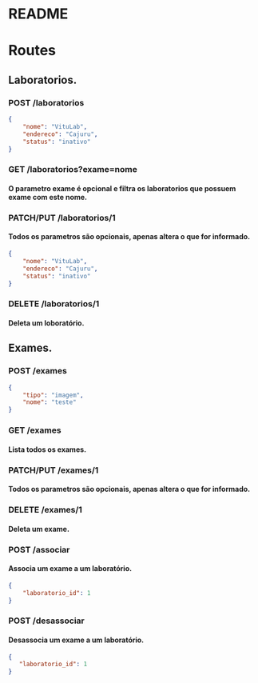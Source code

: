 # README

# Routes

## Laboratorios.
### POST /laboratorios

```json
{
	"nome": "VituLab",
	"endereco": "Cajuru",
	"status": "inativo"
}
```
### GET /laboratorios?exame=nome

#### O parametro exame é opcional e filtra os laboratorios que possuem exame com este nome.

### PATCH/PUT /laboratorios/1

#### Todos os parametros são opcionais, apenas altera o que for informado.

```json
{
	"nome": "VituLab",
	"endereco": "Cajuru",
	"status": "inativo"
}

```

 ### DELETE /laboratorios/1

#### Deleta um loboratório.

## Exames.

### POST /exames

```json
{
	"tipo": "imagem",
	"nome": "teste"
}
```

### GET /exames

#### Lista todos os exames.

### PATCH/PUT /exames/1

#### Todos os parametros são opcionais, apenas altera o que for informado.

### DELETE /exames/1

#### Deleta um exame.

### POST /associar

#### Associa um exame a um laboratório.

```json
{
	"laboratorio_id": 1
}
```

 ### POST /desassociar

 #### Desassocia um exame a um laboratório.

 ```json
{
	"laboratorio_id": 1
}
```